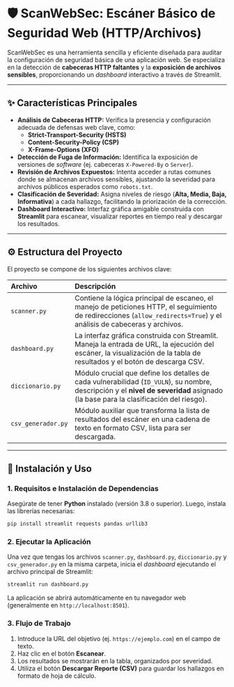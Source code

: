 # 🛡️ ScanWebSec: Escáner Básico de Seguridad Web (HTTP/Archivos)

ScanWebSec es una herramienta sencilla y eficiente diseñada para auditar la configuración de seguridad básica de una aplicación web. Se especializa en la detección de **cabeceras HTTP faltantes** y la **exposición de archivos sensibles**, proporcionando un *dashboard* interactivo a través de Streamlit.

-----

## ✨ Características Principales

  * **Análisis de Cabeceras HTTP:** Verifica la presencia y configuración adecuada de defensas web clave, como:
      * **Strict-Transport-Security (HSTS)**
      * **Content-Security-Policy (CSP)**
      * **X-Frame-Options (XFO)**
  * **Detección de Fuga de Información:** Identifica la exposición de versiones de *software* (ej. cabeceras `X-Powered-By` o `Server`).
  * **Revisión de Archivos Expuestos:** Intenta acceder a rutas comunes donde se almacenan archivos sensibles, ajustando la severidad para archivos públicos esperados como `robots.txt`.
  * **Clasificación de Severidad:** Asigna niveles de riesgo (**Alta, Media, Baja, Informativa**) a cada hallazgo, facilitando la priorización de la corrección.
  * **Dashboard Interactivo:** Interfaz gráfica amigable construida con **Streamlit** para escanear, visualizar reportes en tiempo real y descargar los resultados.

-----

## ⚙️ Estructura del Proyecto

El proyecto se compone de los siguientes archivos clave:

| Archivo | Descripción |
| :--- | :--- |
| `scanner.py` | Contiene la lógica principal de escaneo, el manejo de peticiones HTTP, el seguimiento de redirecciones (`allow_redirects=True`) y el análisis de cabeceras y archivos. |
| `dashboard.py` | La interfaz gráfica construida con Streamlit. Maneja la entrada de URL, la ejecución del escáner, la visualización de la tabla de resultados y el botón de descarga CSV. |
| `diccionario.py` | Módulo crucial que define los detalles de cada vulnerabilidad (`ID_VULN`), su nombre, descripción y el **nivel de severidad** asignado (la base para la clasificación del riesgo). |
| `csv_generador.py` | Módulo auxiliar que transforma la lista de resultados del escáner en una cadena de texto en formato CSV, lista para ser descargada. |

-----

## 🚀 Instalación y Uso

### 1\. Requisitos e Instalación de Dependencias

Asegúrate de tener **Python** instalado (versión 3.8 o superior). Luego, instala las librerías necesarias:

```bash
pip install streamlit requests pandas urllib3
```

### 2\. Ejecutar la Aplicación

Una vez que tengas los archivos `scanner.py`, `dashboard.py`, `diccionario.py` y `csv_generador.py` en la misma carpeta, inicia el *dashboard* ejecutando el archivo principal de Streamlit:

```bash
streamlit run dashboard.py
```

La aplicación se abrirá automáticamente en tu navegador web (generalmente en `http://localhost:8501`).

### 3\. Flujo de Trabajo

1.  Introduce la URL del objetivo (ej. `https://ejemplo.com`) en el campo de texto.
2.  Haz clic en el botón **Escanear**.
3.  Los resultados se mostrarán en la tabla, organizados por severidad.
4.  Utiliza el botón **Descargar Reporte (CSV)** para guardar los hallazgos en formato de hoja de cálculo.

